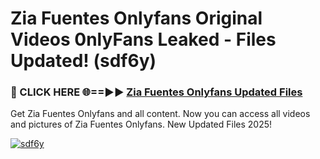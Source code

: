 # Zia Fuentes Onlyfans Original Videos 0nlyFans Leaked - Files Updated! (sdf6y)

<h3>🔴 CLICK HERE 🌐==►► <a href="https://tinyurl.com/2jnfzry5" rel="nofollow">Zia Fuentes Onlyfans Updated Files</a></h3>

Get Zia Fuentes Onlyfans and all content. Now you can access all videos and pictures of Zia Fuentes Onlyfans. New Updated Files 2025!

[![sdf6y](https://i.imgur.com/GyGTBgg.gif)](https://tinyurl.com/2jnfzry5)
